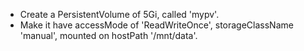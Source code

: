 - Create a PersistentVolume of 5Gi, called 'mypv'. 
- Make it have accessMode of 'ReadWriteOnce', storageClassName 'manual', mounted on hostPath '/mnt/data'.

